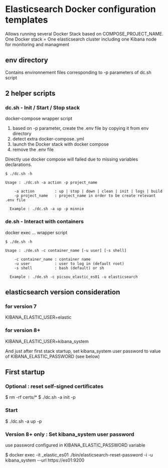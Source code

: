 # Elasticsearch Docker configuration templates

Allows running several Docker Stack based on COMPOSE_PROJECT_NAME.
One Docker stack = One elasticsearch cluster including one Kibana node for monitoring and managment

## env directory
Contains environnement files corresponding to -p parameters of dc.sh script 


## 2 helper scripts

### dc.sh - Init / Start / Stop stack

docker-compose wrapper script
1. based on -p parameter, create the .env file by copying it from env directory
2. detect extra docker-compose.<project>.yml
3. launch the Docker stack with docker compose
4. remove the .env file

Directly use docker compose will failed due to missing variables declarations.

	$ ./dc.sh -h

	Usage : ./dc.sh -a action -p project_name

	    -a action         : up | stop | down | clean | init | logs | build
	    -p project_name   : project_name in order to be create relevant .env file

	  Example : ./dc.sh -a up -p minnie

### de.sh - Interact with containers

docker exec ... wrapper script

	$ ./de.sh -h

	Usage : ./de.sh -c container_name [-u user] [-s shell]

	    -c container_name : container name
	    -u user           : user to log in (default root)
	    -s shell          : bash (default) or sh

	  Example : ./de.sh -c picsou_elastic_es01 -u elasticsearch


## elasticsearch version consideration

### for version 7 
KIBANA_ELASTIC_USER=elastic

### for version 8+ 
KIBANA_ELASTIC_USER=kibana_system

And just after first stack startup, set kibana_system user password to value of KIBANA_ELASTIC_PASSWORD (see below)


## First startup

### Optional : reset self-signed certificates

$ rm -rf certs/*
$ ./dc.sh -a init -p <env>

### Start
$ ./dc.sh -a up -p <env>

### Version 8+ only : Set kibana_system user password
use password configured in KIBANA_ELASTIC_PASSWORD variable

$ docker exec -it <env>_elastic_es01 ./bin/elasticsearch-reset-password -i -u kibana_system --url https://es01:9200







